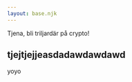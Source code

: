 ```yaml
---
layout: base.njk
---
```


Tjena, bli triljardär på crypto! 

## tjejtjejjeasdadawdawdawd
yoyo